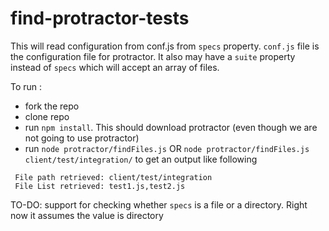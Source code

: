 # find-protractor-tests

This will read configuration from conf.js from `specs` property. `conf.js` file is the configuration file for protractor. It also may have a `suite` property instead of `specs` which will accept an array of files.

To run :

- fork the repo
- clone repo
- run `npm install`. This should download protractor (even though we are not going to use protractor)
- run `node protractor/findFiles.js` OR `node protractor/findFiles.js client/test/integration/` to get an output like following
 ```
  File path retrieved: client/test/integration
  File List retrieved: test1.js,test2.js
 ```
TO-DO: support for checking whether `specs` is a file or a directory. Right now it assumes the value is directory